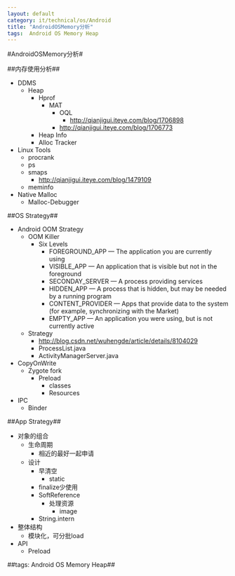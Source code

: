 ```yaml
---
layout: default
category: it/technical/os/Android
title: "AndroidOSMemory分析"
tags:  Android OS Memory Heap
---
```


#AndroidOSMemory分析#



##内存使用分析##
* DDMS
  * Heap
    * Hprof
      * MAT
        * OQL
          * http://qianjigui.iteye.com/blog/1706898
        * http://qianjigui.iteye.com/blog/1706773
    * Heap Info
    * Alloc Tracker
* Linux Tools
  * procrank
  * ps
  * smaps
    * http://qianjigui.iteye.com/blog/1479109
  * meminfo
* Native Malloc
  * Malloc-Debugger



##OS Strategy##
* Android OOM Strategy
  * OOM Killer
    * Six Levels
      * FOREGROUND_APP — The application you are currently using 
      * VISIBLE_APP — An application that is visible but not in the foreground 
      * SECONDAY_SERVER — A process providing services
      * HIDDEN_APP — A process that is hidden, but may be needed by a running program
      * CONTENT_PROVIDER — Apps that provide data to the system (for example, synchronizing with the Market)
      * EMPTY_APP — An application you were using, but is not currently active
  * Strategy
    * http://blog.csdn.net/wuhengde/article/details/8104029
    * ProcessList.java
    * ActivityManagerServer.java
* CopyOnWrite
  * Zygote fork
    * Preload
      * classes
      * Resources
* IPC
  * Binder



##App Strategy##
* 对象的组合
  * 生命周期
    * 相近的最好一起申请
  * 设计
    * 早清空
      * static
    * finalize少使用
    * SoftReference
      * 处理资源
        * image
    * String.intern
* 整体结构
  * 模块化，可分批load
* API
  * Preload



##tags: Android OS Memory Heap##
